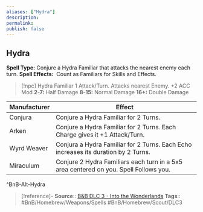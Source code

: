 ```yaml
---
aliases: ["Hydra"]
description: 
permalink: 
publish: false
---
```


## Hydra

**Spell Type:** Conjure a Hydra Familiar that attacks the nearest enemy each turn.
**Spell Effects:**  Count as Familiars for Skills and Effects.

> [!npc] Hydra Familiar
> 1 Attack/Turn. 
> Attacks nearest Enemy.
> +2 ACC Mod
> **2-7:** Half Damage
> **8-15:** Normal Damage
> **16+:** Double Damage

| Manufacturer | Effect |
|---|---|
| Conjura | Conjure a Hydra Familiar for 2 Turns. |
| Arken | Conjure a Hydra Familiar for 2 Turns. Each Charge gives it +1 Attack/Turn. |
| Wyrd Weaver | Conjura a Hydra Familiar for 2 Turns. Each Echo increases its duration by 2 Turns. |
| Miraculum | Conjure 2 Hydra Familiars each turn in a 5x5 area centered on you. Spell Follows you. |
^BnB-Alt-Hydra

> [!reference]-
> **Source**:: [B&B DLC 3 - Into the Wonderlands](https://docs.google.com/document/d/1MLOgrWwcLNTnP9PuXrKiLImy7SUh4hXO8arVUAlmdp0/edit)
> **Tags**:: #BnB/Homebrew/Weapons/Spells #BnB/Homebrew/Scout/DLC3
